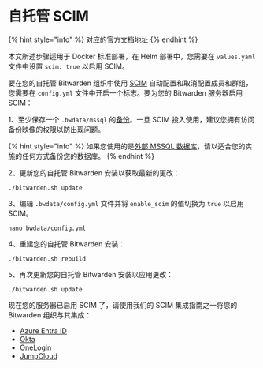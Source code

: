 # 自托管 SCIM

{% hint style="info" %}
对应的[官方文档地址](https://bitwarden.com/help/self-hosting-scim/)
{% endhint %}

本文所述步骤适用于 Docker 标准部署，在 Helm 部署中，您需要在 `values.yaml` 文件中设置 `scim: true` 以启用 SCIM。

要在您的自托管 Bitwarden 组织中使用 [SCIM](../scim/about-scim.md) 自动配置和取消配置成员和群组，您需要在 `config.yml` 文件中开启一个标志。要为您的 Bitwarden 服务器启用 SCIM：

1、至少保存一个 `.bwdata/mssql` 的[备份](backup-your-hosted-data.md)。一旦 SCIM 投入使用，建议您拥有访问备份映像的权限以防出现问题。

{% hint style="info" %}
如果您使用的是[外部 MSSQL 数据库](connect-to-an-external-mssql-database.md)，请以适合您的实施的任何方式备份您的数据库。
{% endhint %}

2、更新您的自托管 Bitwarden 安装以获取最新的更改：

```
./bitwarden.sh update
```

3、编辑 `.bwdata/config.yml` 文件并将 `enable_scim` 的值切换为 `true` 以启用 SCIM。

```
nano bwdata/config.yml
```

4、重建您的自托管 Bitwarden 安装：

```
./bitwarden.sh rebuild
```

5、再次更新您的自托管 Bitwarden 安装以应用更改：

```
./bitwarden.sh update
```

现在您的服务器已启用 SCIM 了，请使用我们的 SCIM 集成指南之一将您的 Bitwarden 组织与其集成：

* [Azure Entra ID](../scim/azure-ad-scim-integration.md)
* [Okta](../scim/okta-scim-integration.md)
* [OneLogin](../scim/onelogin-scim-integration.md)
* [JumpCloud](../scim/jumpcloud-scim-integration.md)

